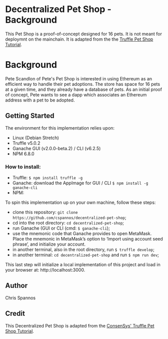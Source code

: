 # Decentralized Pet Shop - Background

This Pet Shop is a proof-of-concept designed for 16 pets. It is not meant for deploymnt on the mainchain. It is adapted from the the [Truffle Pet Shop Tutorial](https://truffleframework.com/tutorials/pet-shop).

# Background

Pete Scandlon of Pete's Pet Shop is interested in using Ethereum as an efficient way to handle their pet adoptions. The store has space for 16 pets at a given time, and they already have a database of pets. As an initial proof of concept, Pete wants to see a dapp which associates an Ethereum address with a pet to be adopted.

## Getting Started
The environment for this implementation relies upon:
* Linux (Debian Stretch)
* Truffle v5.0.2
* Ganache GUI (v2.0.0-beta.2) / CLI (v6.2.5)
* NPM 6.8.0

### How to install:
* Truffle: ``$ npm install truffle -g``
* Ganache: download the AppImage for GUI / CLI ``$ npm install -g ganache-cli``
* NPM:

To spin this implementation up on your own machine, follow these steps:
- clone this repository: ``git clone https://github.com/cspannos/decentralized-pet-shop``;
- cd into the root directory: ``cd decentralized-pet-shop``;
-  run Ganache (GUI or CLI (cmd: ``$ ganache-cli``);
- use the mnemonic code that Ganache provides to open MetaMask. Place the mnemonic in MetaMask’s option to ‘Import using account seed phrase’, and initialize your account.
- in another terminal, also in the root directory, run ``$ truffle develop``;
- in another terminal: ``cd decentralized-pet-shop`` and run ``$ npm run dev``;

This last step will initialize a local implementation of this project and load in your browser at: http://localhost:3000.

## Author
Chris Spannos  

## Credit
This Decentralized Pet Shop is adapted from the [ConsenSys' Truffle Pet Shop Tutorial](https://truffleframework.com/tutorials/pet-shop).
